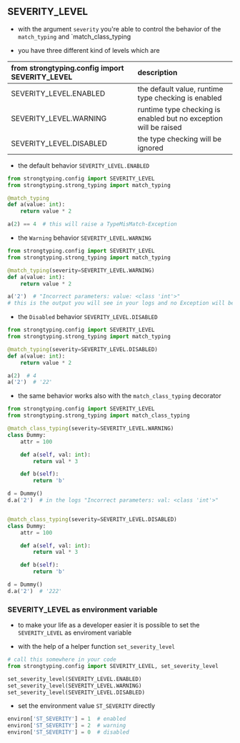 ## SEVERITY_LEVEL

- with the argument `severity` you're able to control the 
  behavior of the `match_typing` and `match_class_typing
  
- you have three different kind of levels which are

| from strongtyping.config import SEVERITY_LEVEL | description|
| :-------------                                 | :----------|
| SEVERITY_LEVEL.ENABLED | the default value, runtime type checking is enabled |
| SEVERITY_LEVEL.WARNING | runtime type checking is enabled but no exception will be raised |
| SEVERITY_LEVEL.DISABLED | the type checking will be ignored |

- the default behavior `SEVERITY_LEVEL.ENABLED`
```python
from strongtyping.config import SEVERITY_LEVEL
from strongtyping.strong_typing import match_typing

@match_typing
def a(value: int):
    return value * 2

a(2) == 4  # this will raise a TypeMisMatch-Exception
```

- the `Warning` behavior `SEVERITY_LEVEL.WARNING`
```python
from strongtyping.config import SEVERITY_LEVEL
from strongtyping.strong_typing import match_typing

@match_typing(severity=SEVERITY_LEVEL.WARNING)
def a(value: int):
    return value * 2

a('2')  # "Incorrect parameters: value: <class 'int'>"
# this is the output you will see in your logs and no Exception will be raised
```

- the `Disabled` behavior `SEVERITY_LEVEL.DISABLED`
```python
from strongtyping.config import SEVERITY_LEVEL
from strongtyping.strong_typing import match_typing

@match_typing(severity=SEVERITY_LEVEL.DISABLED)
def a(value: int):
    return value * 2

a(2)  # 4
a('2')  # '22'
```

- the same behavior works also with the `match_class_typing` decorator
```python
from strongtyping.config import SEVERITY_LEVEL
from strongtyping.strong_typing import match_class_typing

@match_class_typing(severity=SEVERITY_LEVEL.WARNING)
class Dummy:
    attr = 100

    def a(self, val: int):
        return val * 3

    def b(self):
        return 'b'

d = Dummy()
d.a('2')  # in the logs "Incorrect parameters: val: <class 'int'>"


@match_class_typing(severity=SEVERITY_LEVEL.DISABLED)
class Dummy:
    attr = 100

    def a(self, val: int):
        return val * 3

    def b(self):
        return 'b'

d = Dummy()
d.a('2')  # '222'
```

### SEVERITY_LEVEL as environment variable

- to make your life as a developer easier it is possible to set the `SEVERITY_LEVEL` as enviroment variable 
  
- with the help of a helper function `set_severity_level`
```python
# call this somewhere in your code
from strongtyping.config import SEVERITY_LEVEL, set_severity_level

set_severity_level(SEVERITY_LEVEL.ENABLED)
set_severity_level(SEVERITY_LEVEL.WARNING)
set_severity_level(SEVERITY_LEVEL.DISABLED)
```

- set the environment value `ST_SEVERITY` directly
```python
environ['ST_SEVERITY'] = 1  # enabled
environ['ST_SEVERITY'] = 2  # warning
environ['ST_SEVERITY'] = 0  # disabled
```
